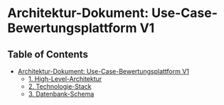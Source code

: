 # Architektur-Dokument: Use-Case-Bewertungsplattform V1

## Table of Contents

- [Architektur-Dokument: Use-Case-Bewertungsplattform V1](#table-of-contents)
  - [1. High-Level-Architektur](./1-high-level-architektur.md)
  - [2. Technologie-Stack](./2-technologie-stack.md)
  - [3. Datenbank-Schema](./3-datenbank-schema.md)
